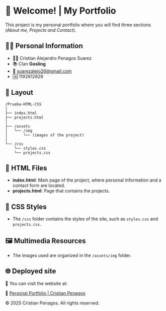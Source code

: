 # 👋 Welcome! | My Portfolio
This project is my personal portfolio where you will find three sections (*About me, Projects and Contact*).

## 💁‍♂️ Personal Information
* 🙋‍♂️ Cristian Alejandro Penagos Suarez
* 📚 Clan **Gosling**
* 📧 suarezalejo26@gmail.com
* 🆔 1192812828

## 📁 Layout
```
/Prueba-HTML-CSS
│
├── index.html
├── projects.html
│
├── /assets
│   └── /img
│       └── (images of the project)
│
└── /css
    └── styles.css
    └── projects.css
```
## 📂 HTML Files

- **index.html**: Main page of the project, where personal information and a contact form are located.
- **projects.html**: Page that contains the projects.

## 🎨 CSS Styles

- The `/css` folder contains the styles of the site, such as `styles.css` and `projects.css`.

## 🖼️ Multimedia Resources

- The images used are organized in the `/assets/img` folder.

## 🌐 Deployed site
📍 You can visit the website at:

🔗 [Personal Portfolio | Cristian Penagos](https://xxcpfirexx.github.io/Prueba-HTML-CSS/index.html)

© 2025 Cristian Penagos. All rights reserved.
